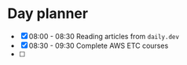 # Day planner

- [x] 08:00 - 08:30 Reading articles from `daily.dev`
- [x] 08:30 - 09:30 Complete AWS ETC courses
- [ ] 
